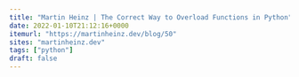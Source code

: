 ```yaml
---
title: "Martin Heinz | The Correct Way to Overload Functions in Python"
date: 2022-01-10T21:12:16+0000
itemurl: "https://martinheinz.dev/blog/50"
sites: "martinheinz.dev"
tags: ["python"]
draft: false
---
```

